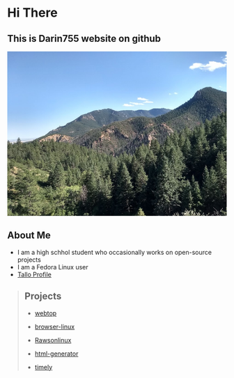 # Hi There
## This is Darin755 website on github
![Mountains](mountains.jpeg)

## About Me
 - I am a high schhol student who occasionally works on open-source projects
 - I am a Fedora Linux user
 - [Tallo Profile](https://app.tallo.com/profile/1477585?accessCode=NSYiNa58YLhSz_TyS1BBD5NjCai2q7CIGItmOtOe7nE)

> ## Projects
> - [webtop](https://github.com/Darin755/webtop)
> 
> - [browser-linux](https://github.com/Darin755/browser-linux)
> 
> - [Rawsonlinux](https://github.com/Darin755/Rawsonlinux)
> 
> - [html-generator](https://github.com/Darin755/html-generator)
> 
> - [timely](https://github.com/Darin755/timely)
